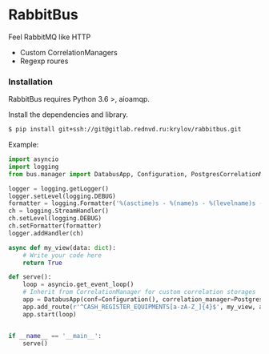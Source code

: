 # RabbitBus

Feel RabbitMQ like HTTP

  - Custom CorrelationManagers
  - Regexp roures


### Installation

RabbitBus requires Python 3.6 >, aioamqp.

Install the dependencies and library.

```sh
$ pip install git+ssh://git@gitlab.rednvd.ru:krylov/rabbitbus.git
```

Example:

```python
import asyncio
import logging
from bus.manager import DatabusApp, Configuration, PostgresCorrelationManager

logger = logging.getLogger()
logger.setLevel(logging.DEBUG)
formatter = logging.Formatter('%(asctime)s - %(name)s - %(levelname)s - %(message)s')
ch = logging.StreamHandler()
ch.setLevel(logging.DEBUG)
ch.setFormatter(formatter)
logger.addHandler(ch)

async def my_view(data: dict):
    # Write your code here
    return True

def serve():
    loop = asyncio.get_event_loop()
    # Inherit from CorrelationManager for custom correlation storages
    app = DatabusApp(conf=Configuration(), correlation_manager=PostgresCorrelationManager)
    app.add_route(r'^CASH_REGISTER_EQUIPMENTS[a-zA-Z_]{4}$', my_view, as_list=True)
    app.start(loop)


if __name__ == '__main__':
    serve()
```
